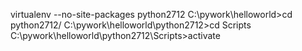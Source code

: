 virtualenv --no-site-packages python2712
C:\pywork\helloworld>cd python2712/
C:\pywork\helloworld\python2712>cd Scripts
C:\pywork\helloworld\python2712\Scripts>activate




